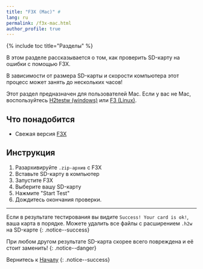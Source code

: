 ```yaml
---
title: "F3X (Mac)" #
lang: ru
permalink: /f3x-mac.html
author_profile: true
---
```


{% include toc title="Разделы" %}

В этом разделе рассказывается о том, как проверить SD-карту на ошибки с помощью F3X.

В зависимости от размера SD-карты и скорости компьютера этот процесс может занять до нескольких часов!

Этот раздел предназначен для пользователей Mac. Если у вас не Mac, воспользуйтесь [H2testw (windows)](h2testw-windows) или [F3 (Linux)](f3-linux).

## Что понадобится

* Свежая версия [F3X](https://github.com/insidegui/F3X/releases/latest)

## Инструкция

1. Разархивируйте `.zip-архив` с F3X
1. Вставьте SD-карту в компьютер
1. Запустите F3X
1. Выберите вашу SD-карту
1. Нажмите "Start Test"
1. Дождитесь окончания проверки.

___

Если в результате тестирования вы видите `Success! Your card is ok!`, ваша карта в порядке. Можете удалить все файлы с расширением `.h2w` на SD-карте
{: .notice--success}

При любом другом результате SD-карта скорее всего повреждена и её стоит заменить!
{: .notice--danger}

Вернитесь к [Началу](get-started)
{: .notice--success}